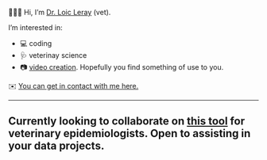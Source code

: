🙋🏽‍♂️ Hi, I’m [Dr. Loic Leray](https://loicleray.com) (vet). 

I’m interested in:
- 💻 coding
- 🩺 veterinay science
- 📷 [video creation](https://www.youtube.com/@loicleray). Hopefully you find something of use to you.

✉️ [You can get in contact with me here.](https://loicleray.com/contact/)

---
Currently looking to collaborate on [this tool](https://github.com/loicleray/WOAH_WAHIS.ReportRetriever) for veterinary epidemiologists.
Open to assisting in your data projects.
---

<!---
loicleray/loicleray is a ✨ special ✨ repository because its `README.md` (this file) appears on your GitHub profile.
You can click the Preview link to take a look at your changes.
--->
